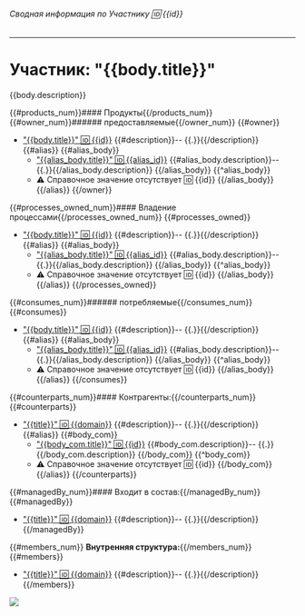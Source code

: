 ###### Сводная информация по Участнику :id: {{id}}
---
# Участник: "{{body.title}}" 

{{body.description}}

{{#products_num}}#### Продукты{{/products_num}}
{{#owner_num}}###### предоставляемые{{/owner_num}}
{{#owner}}
* ["{{body.title}}" :id: {{id}}](/entities/seaf.ba.products/product_summary?id={{id}}) {{#description}}-- {{.}}{{/description}}
{{#alias}}
{{#alias_body}}
    * ["{{alias_body.title}}" :id: {{alias_id}}](/entities/seaf.ba.products/product_summary?id={{alias_id}}) {{#alias_body.description}}-- {{.}}{{/alias_body.description}}
{{/alias_body}} 
{{^alias_body}}
    * :warning: Справочное значение отсутствует :id: {{id}}
{{/alias_body}}
{{/alias}}
{{/owner}}

{{#processes_owned_num}}#### Владение процессами{{/processes_owned_num}}
{{#processes_owned}}
* ["{{body.title}}" :id: {{id}}](/entities/seaf.ba.processes/process_summary?id={{id}}) {{#description}}-- {{.}}{{/description}}
{{#alias}}
{{#alias_body}}
    * ["{{alias_body.title}}" :id: {{alias_id}}](/entities/seaf.ba.processes/process_summary?id={{alias_id}}) {{#alias_body.description}}-- {{.}}{{/alias_body.description}}
{{/alias_body}} 
{{^alias_body}}
    * :warning: Справочное значение отсутствует :id: {{id}}
{{/alias_body}}
{{/alias}}
{{/processes_owned}}


{{#consumes_num}}###### потребляемые{{/consumes_num}}
{{#consumes}}
* ["{{body.title}}" :id: {{id}}](/entities/seaf.ba.products/product_summary?id={{id}}) {{#description}}-- {{.}}{{/description}}
{{#alias}}
{{#alias_body}}
    * ["{{alias_body.title}}" :id: {{alias_id}}](/entities/seaf.ba.products/product_summary?id={{alias_id}}) {{#alias_body.description}}-- {{.}}{{/alias_body.description}}
{{/alias_body}} 
{{^alias_body}}
    * :warning: Справочное значение отсутствует :id: {{id}}
{{/alias_body}}
{{/alias}}
{{/consumes}}


{{#counterparts_num}}#### Контрагенты:{{/counterparts_num}}
{{#counterparts}}
* ["{{title}}" :id: {{domain}}](/entities/seaf.ba.parties/party_summary?domain={{domain}}) {{#description}}-- {{.}}{{/description}}
{{#alias}}
{{#body_com}}
    * ["{{body_com.title}}" :id: {{id}}](/entities/seaf.ba.parties/party_summary?domain={{id}}) {{#body_com.description}}-- {{.}}{{/body_com.description}}
{{/body_com}} 
{{^body_com}}
    * :warning: Справочное значение отсутствует :id: {{id}}
{{/body_com}}
{{/alias}}
{{/counterparts}}


{{#managedBy_num}}#### Входит в состав:{{/managedBy_num}}
{{#managedBy}}
* ["{{title}}" :id: {{domain}}](/entities/seaf.ba.parties/party_summary?domain={{domain}}) {{#description}}-- {{.}}{{/description}}
{{/managedBy}}

{{#members_num}} **Внутренняя структура:**{{/members_num}}
{{#members}}
* ["{{title}}" :id: {{domain}}](/entities/seaf.ba.parties/party_summary?domain={{domain}}) {{#description}}-- {{.}}{{/description}}
{{/members}}

![](@entity/seaf.ba.parties/party_context?sa={{sa}})